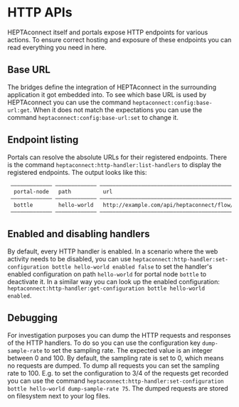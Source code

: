 # HTTP APIs

HEPTAconnect itself and portals expose HTTP endpoints for various actions.
To ensure correct hosting and exposure of these endpoints you can read everything you need in here.


## Base URL

The bridges define the integration of HEPTAconnect in the surrounding application it got embedded into.
To see which base URL is used by HEPTAconnect you can use the command `heptaconnect:config:base-url:get`.
When it does not match the expectations you can use the command `heptaconnect:config:base-url:set` to change it.


## Endpoint listing

Portals can resolve the absolute URLs for their registered endpoints.
There is the command `heptaconnect:http-handler:list-handlers` to display the registered endpoints.
The output looks like this:

```markdown
 ————————————— ————————————— ——————————————————————————————————————————————————————————————————————————
  portal-node   path          url
 ————————————— ————————————— ——————————————————————————————————————————————————————————————————————————
  bottle        hello-world   http://example.com/api/heptaconnect/flow/bottle/http-handler/hello-world
 ————————————— ————————————— ——————————————————————————————————————————————————————————————————————————
```


## Enabled and disabling handlers

By default, every HTTP handler is enabled.
In a scenario where the web activity needs to be disabled, you can use `heptaconnect:http-handler:set-configuration bottle hello-world enabled false` to set the handler's enabled configuration on path `hello-world` for portal node `bottle` to deactivate it.
In a similar way you can look up the enabled configuration: `heptaconnect:http-handler:get-configuration bottle hello-world enabled`.


## Debugging

For investigation purposes you can dump the HTTP requests and responses of the HTTP handlers.
To do so you can use the configuration key `dump-sample-rate` to set the sampling rate.
The expected value is an integer between 0 and 100.
By default, the sampling rate is set to 0, which means no requests are dumped.
To dump all requests you can set the sampling rate to 100.
E.g. to set the configuration to 3/4 of the requests get recorded you can use the command `heptaconnect:http-handler:set-configuration bottle hello-world dump-sample-rate 75`.
The dumped requests are stored on filesystem next to your log files.
